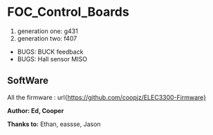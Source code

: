 # FOC_Control_Boards
1. generation one: g431
2. generation two: f407
- BUGS: BUCK feedback
- BUGS: Hall sensor MISO

## SoftWare
All the firmware :
url{https://github.com/coopjz/ELEC3300-Firmware}

**Author: Ed, Cooper**

**Thanks to:** Ethan, eassse, Jason
